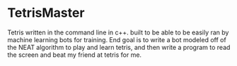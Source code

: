 # TetrisMaster
 Tetris written in the command line in c++. built to be able to be easily ran by machine learning bots for training.
 End goal is to write a bot modeled off of the NEAT algorithm to play and learn tetris, and then write a program to read the screen and beat my friend at tetris for me.